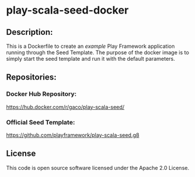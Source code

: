 # play-scala-seed-docker

## Description:
 This is a Dockerfile to create an *example* Play Framework application running through the Seed Template.
 The purpose of the docker image is to simply start the seed template and run it with the default parameters.

## Repositories:

### Docker Hub Repository:
 https://hub.docker.com/r/gaco/play-scala-seed/

### Official Seed Template:
 https://github.com/playframework/play-scala-seed.g8

## License
This code is open source software licensed under the Apache 2.0 License.
